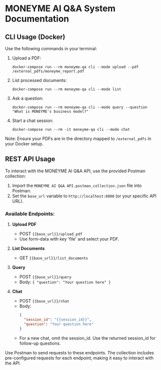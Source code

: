 # MONEYME AI Q&A System Documentation

## CLI Usage (Docker)

Use the following commands in your terminal:

1. Upload a PDF:
   ```
   docker-compose run --rm moneyme-qa cli --mode upload --pdf /external_pdfs/moneyme_report.pdf
   ```

2. List processed documents:
   ```
   docker-compose run --rm moneyme-qa cli --mode list
   ```

3. Ask a question:
   ```
   docker-compose run --rm moneyme-qa cli --mode query --question "What is MONEYME's business model?"
   ```

4. Start a chat session:
   ```
   docker-compose run --rm -it moneyme-qa cli --mode chat
   ```

Note: Ensure your PDFs are in the directory mapped to `/external_pdfs` in your Docker setup.

## REST API Usage

To interact with the MONEYME AI Q&A API, use the provided Postman collection:

1. Import the `MONEYME AI Q&A API.postman_collection.json` file into Postman.
2. Set the `base_url` variable to `http://localhost:8000` (or your specific API URL).

### Available Endpoints:

1. **Upload PDF**
   - POST `{{base_url}}/upload_pdf`
   - Use form-data with key 'file' and select your PDF.

2. **List Documents**
   - GET `{{base_url}}/list_documents`

3. **Query**
   - POST `{{base_url}}/query`
   - Body: `{ "question": "Your question here" }`

4. **Chat**
   - POST `{{base_url}}/chat`
   - Body: 
     ```json
     {
       "session_id": "{{session_id}}",
       "question": "Your question here"
     }
     ```
   - For a new chat, omit the session_id. Use the returned session_id for follow-up questions.

Use Postman to send requests to these endpoints. The collection includes pre-configured requests for each endpoint, making it easy to interact with the API.


